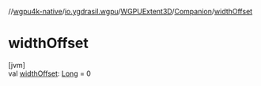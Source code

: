 //[wgpu4k-native](../../../../index.md)/[io.ygdrasil.wgpu](../../index.md)/[WGPUExtent3D](../index.md)/[Companion](index.md)/[widthOffset](width-offset.md)

# widthOffset

[jvm]\
val [widthOffset](width-offset.md): [Long](https://kotlinlang.org/api/core/kotlin-stdlib/kotlin/-long/index.html) = 0
